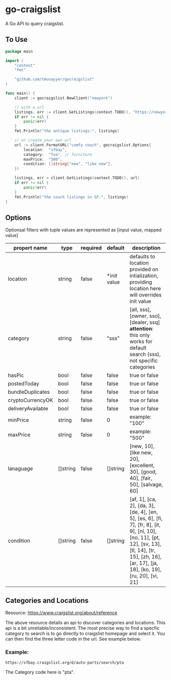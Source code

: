 # go-craigslist
A Go API to query craigslist.

## To Use

```go
package main

import (
	"context"
	"fmt"

	"github.com/tmunayyer/gocraigslist"
)

func main() {
	client := gocraigslist.NewClient("newyork")

	// with a url
	listings, err := client.GetListings(context.TODO(), "https://newyork.craigslist.org/d/antiques/search/ata")
	if err != nil {
		panic(err)
	}
	fmt.Println("the antique listings:", listings)

	// or create your own url
	url := client.FormatURL("comfy couch", gocraigslist.Options{
		location:  "sfbay",
		category:  "fua", // furniture
		maxPrice:  "500",
		condition: []string{"new", "like new"},
	})

	listings, err = client.GetListings(context.TODO(), url)
	if err != nil {
		panic(err)
	}
	fmt.Println("the couch listings in SF:", listings)
}
```

## Options
Optionsal filters with tuple values are represented as [input value, mapped value]

| propert name          | type      | required | default      | description |
|-----------------------|-----------|----------|--------------|-------------|
|  location             | string    | false    | *init value  | defaults to location provided on intialization, providing location here will overrides init value |
|  category             | string    | false    | "sss"        | [all, sss], [owner, sso], [dealer, ssq] **attention**: this only works for default search (sss), not specific categories |
|  hasPic               | bool      | false    | false        | true or false |
|  postedToday          | bool      | false    | false        | true or false |
|  bundleDuplicates     | bool      | false    | false        | true or false |
|  cryptoCurrencyOK     | bool      | false    | false        | true or false |
|  deliveryAvailable    | bool      | false    | false        | true or false |
|  minPrice             | string    | false    | 0            | example: "100" |
|  maxPrice             | string    | false    | 0            | example: "500" |
|  lanaguage            | []string  | false    | []string     | [new, 10], [like new, 20], [excellent, 30], [good, 40], [fair, 50], [salvage, 60] |
|  condition            | []string  | false    | []string     | [af, 1], [ca, 2], [da, 3], [de, 4], [en, 5], [es, 6], [fi, 7], [fr, 8], [it, 9], [nl, 10], [no, 11], [pt, 12], [sv, 13], [tl, 14], [tr, 15], [zh, 16], [ar, 17], [ja, 18], [ko, 19], [ru, 20], [vi, 21] |

## Categories and Locations

Resource: https://www.craigslist.org/about/reference

The above resource details an api to discover categories and locations. This api is a bit unreliable/inconsistent. The most precise way to find a specfic category to search is to go directly to craigslist homepage and select it. You can then find the three letter code in the url. See example below.

### Example:
```
https://sfbay.craigslist.org/d/auto-parts/search/pta
```
The Category code here is "pta".